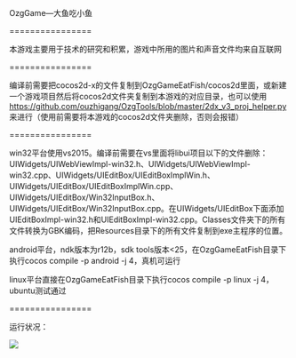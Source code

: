 OzgGame—大鱼吃小鱼

================

本游戏主要用于技术的研究和积累，游戏中所用的图片和声音文件均来自互联网

================

编译前需要把cocos2d-x的文件复制到OzgGameEatFish/cocos2d里面，或新建一个游戏项目然后将cocos2d文件夹复制到本游戏的对应目录，也可以使用 https://github.com/ouzhigang/OzgTools/blob/master/2dx_v3_proj_helper.py 来进行（使用前需要将本游戏的cocos2d文件夹删除，否则会报错）

================

win32平台使用vs2015。编译前需要在vs里面将libui项目以下的文件删除：UIWidgets/UIWebViewImpl-win32.h、UIWidgets/UIWebViewImpl-win32.cpp、UIWidgets/UIEditBox/UIEditBoxImplWin.h、UIWidgets/UIEditBox/UIEditBoxImplWin.cpp、UIWidgets/UIEditBox/Win32InputBox.h、UIWidgets/UIEditBox/Win32InputBox.cpp。在UIWidgets/UIEditBox下面添加UIEditBoxImpl-win32.h和UIEditBoxImpl-win32.cpp。Classes文件夹下的所有文件转换为GBK编码，把Resources目录下的所有文件复制到exe主程序的位置。

android平台，ndk版本为r12b，sdk tools版本<25，在OzgGameEatFish目录下执行cocos compile -p android -j 4，真机可运行

linux平台直接在OzgGameEatFish目录下执行cocos compile -p linux -j 4，ubuntu测试通过

================

运行状况：

![](https://raw.github.com/ouzhigang/OzgGameEatFish/master/screenshot.jpg)
